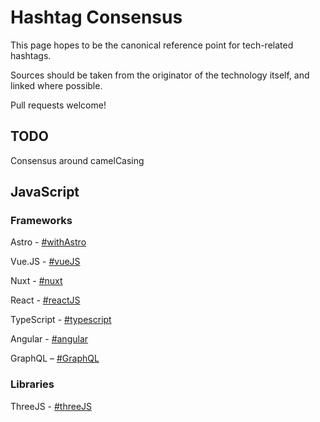 # Hashtag Consensus
This page hopes to be the canonical reference point for tech-related hashtags.

Sources should be taken from the originator of the technology itself, and linked where possible.

Pull requests welcome!

## TODO

Consensus around camelCasing

## JavaScript

### Frameworks

Astro - [#withAstro](https://m.webtoo.ls/@astro)

Vue.JS - [#vueJS](https://twitter.com/vuejs/status/1176118401539833857)

Nuxt - [#nuxt](https://mastodon.roe.dev/@daniel/110650232036899362)

React - [#reactJS](https://twitter.com/reactjs/status/352505698237689857)

TypeScript - [#typescript](https://twitter.com/typescript/status/347070411906899968)

Angular - [#angular](https://twitter.com/angular/status/992163488930791424)

GraphQL – [#GraphQL](https://twitter.com/GraphQL/status/1678540049657352192) 

### Libraries

ThreeJS - [#threeJS](https://twitter.com/mrdoob/status/1660947596201046016) 
